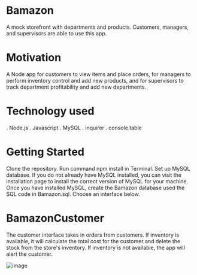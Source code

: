 # Bamazon
A mock storefront with departments and products. Customers, managers, and supervisors are able to use this app.

# Motivation
A Node app for customers to view items and place orders, for managers to perform inventory control and add new products, and for supervisors to track department profitability and add new departments.

# Technology used

. Node.js
. Javascript
. MySQL
. inquirer
. console.table

# Getting Started
Clone the repository.
Run command npm install in Terminal.
Set up MySQL database. If you do not already have MySQL installed, you can visit the installation page to install the correct version of MySQL for your machine. Once you have installed MySQL, create the Bamazon database used the SQL code in Bamazon.sql.
Choose an interface below.

# BamazonCustomer
The customer interface takes in orders from customers. If inventory is available, it will calculate the total cost for the customer and delete the stock from the store's inventory. If inventory is not available, the app will alert the customer.

![image](https://user-images.githubusercontent.com/52688618/66983099-9fd23b00-f06c-11e9-9cf1-c6dd8349104d.png)
